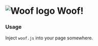 ![Woof logo](https://raw.githubusercontent.com/nanalan/woof/master/woof.svg?token=AI_iNLRAYaJkMXPZ_A3TL8yURlA9TAUIks5XQWxowA%3D%3D)
Woof!
=====

### Usage
Inject `woof.js` into your page somewhere.